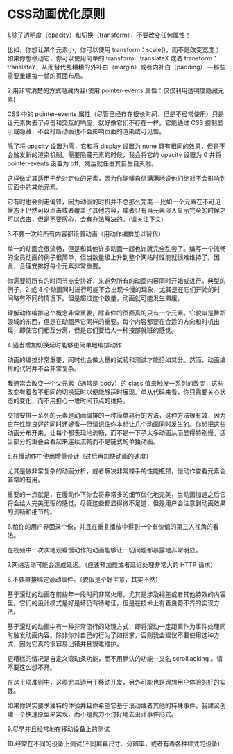 # CSS动画优化原则


1.除了透明度（opacity）和切换（transform），不要改变任何属性！

比如，你想让某个元素小，你可以使用 transform：scale()，而不是改变宽度；如果你想移动它，你可以使用简单的 transform：translateX 或者 transform：translateY，从而替代乱糟糟的外补白（margin）或者内补白（padding） — 那些需要重建每一帧的页面布局。


2.用非常清楚的方式隐藏内容(使用 pointer-events 属性：仅仅利用透明度隐藏元素)

CSS 中的 pointer-events 属性（尽管已经存在很长时间，但是不经常使用）只是让元素失去了点击和交互的响应，就好像它们不存在一样。它能通过 CSS 控制显示或隐藏，不会打断动画也不会影响页面的渲染或可见性。

除了将 opacity 设置为零，它和将 display 设置为 none 具有相同的效果，但是不会触发新的渲染机制。需要隐藏元素的时候，我会将它的 opacity 设置为 0 并将 pointer-events 设置为 off，然后就任由其自生自灭啦。

这样做尤其适用于绝对定位的元素，因为你能够自信满满地说他们绝对不会影响到页面中的其他元素。

它有时也会剑走偏锋，因为动画的时机并不总那么完美 — 比如一个元素在不可见状态下仍然可以点击或者覆盖了其他内容，或者只有当元素淡入显示完全的时候才可以点击，但是不要灰心，会有办法解决的。(请关注下文)


3.不要一次给所有内容都设置动画（用动作编排加以替代）

单一的动画会很流畅，但是和其他许多动画一起也许就完全乱套了。编写一个流畅的全员动画的例子很简单，但当数量级上升到整个网站时性能就很难维持了。因此，合理安排好每个元素非常重要。

你需要将所有的时间节点安排好，来避免所有的动画内容同时开始或进行。典型的例子，2 或 3 个动画同时进行可能不会出现卡慢的现象，尤其是在它们开始的时间略有不同的情况下。但是超过这个数量，动画就可能发生滞缓。

理解动作编排这个概念非常重要，除非你的页面真的只有一个元素。它貌似是舞蹈领域的东西，但是在动画界它同样的重要。每个内容都要在合适的方向和时机出现，即使它们相互分离，但是它们要给人一种按部就班的感觉。


4.适当增加切换延时能够更简单地编排动作

动画的编排非常重要，同时也会做大量的试验和测试才能恰如其分。然而，动画编排的代码并不会非常复杂。

我通常会改变一个父元素（通常是 body）的 class 值来触发一系列的改变，这些改变有着各不相同的切换延时以便能够适时展现。单从代码来看，你只需要关心状态的变化，而不用担心一堆时间节点的维持。

交错安排一系列的元素是动画编排的一种简单易行的方法，这种方法很有效，因为它在性能良好的同时还好看—但请记住你本想让几个动画同时发生的。你想把这些动画分布开来，让每个都表现地流畅，而不是一下子太多动画从而显得特别慢。适当部分的重叠会看起来连续流畅而不是链式的单独动画。


5.在慢动作中使用增量设计（过后再加快动画的速度）

尤其是做非常复杂的动画分析，或者解决非常棘手的性能瓶颈，慢动作查看元素会非常的有用。

重要的一点就是，在慢动作下你会将非常多的细节优化地完美，当动画加速之后它将会给人完美无瑕的感觉。尽管这些都显得微不足道，但是用户会注意到动画效果的流畅和细节的。


6.给你的用户界面录个像，并且在重复播放中得到一个有价值的第三人视角的看法。

在视频中一次次地观看慢动作的动画能够让一切问题都暴露地非常明显。

7.网络活动可能会造成延迟。（应该预加载或者延迟处理非常大的 HTTP 请求）


8.不要直接绑定滚动事件。（貌似是个好主意，其实不然）

基于滚动的动画在前些年一段时间非常火爆，尤其是涉及视差或者其他特效的内容里。它们的设计模式是好是坏仍有待考证，但是在技术上有着良莠不齐的实现方法。

基于滚动的动画中有一种非常流行的处理方式，即将滚动一定距离作为事件处理同时触发动画内容。除非你对自己的行为了如指掌，否则我会建议不要使用这种方式，因为它真的很容易出错并且很难维护。

更糟糕的情况是自定义滚动条功能，而不用默认的功能—又名 scrolljacking 。请不要这么想不开。

在这十项准则中，这项尤其适用于移动开发，另外可能也是理想用户体验的好的实践。

如果你确实要求独特的体验并且你希望它基于滚动或者其他的特殊事件，我建议创建一个快速原型来实现，而不是费力不讨好地去设计事件形式。


9.尽早并且经常地在移动设备上的测试


10.经常在不同的设备上测试(不同屏幕尺寸、分辨率，或者有着各种样式的设备)




